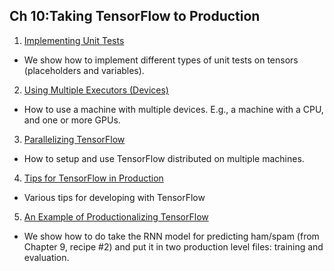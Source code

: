 ## Ch 10:Taking TensorFlow to Production

 1. [Implementing Unit Tests](01_Implementing_Unit_Tests)
  * We show how to implement different types of unit tests on tensors (placeholders and variables).
 2. [Using Multiple Executors (Devices)](02_Using_Multiple_Devices)
  * How to use a machine with multiple devices.  E.g., a machine with a CPU, and one or more GPUs.
 3. [Parallelizing TensorFlow](03_Parallelizing_TensorFlow)
  * How to setup and use TensorFlow distributed on multiple machines.
 4. [Tips for TensorFlow in Production](04_Production_Tips)
  * Various tips for developing with TensorFlow
 5. [An Example of Productionalizing TensorFlow](05_Production_Example)
  * We show how to do take the RNN model for predicting ham/spam (from Chapter 9, recipe #2) and put it in two production level files: training and evaluation.
